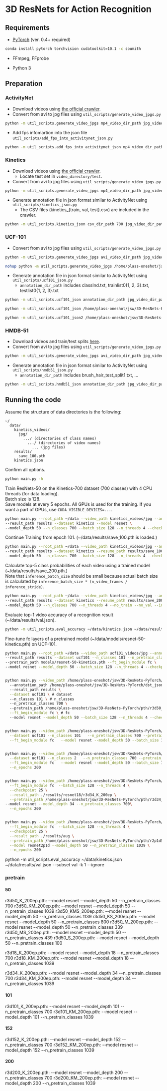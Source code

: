 # 3D ResNets for Action Recognition


## Requirements

* [PyTorch](http://pytorch.org/) (ver. 0.4+ required)

```bash
conda install pytorch torchvision cudatoolkit=10.1 -c soumith
```

* FFmpeg, FFprobe

* Python 3

## Preparation

### ActivityNet

* Download videos using [the official crawler](https://github.com/activitynet/ActivityNet/tree/master/Crawler).
* Convert from avi to jpg files using ```util_scripts/generate_video_jpgs.py```

```bash
python -m util_scripts.generate_video_jpgs mp4_video_dir_path jpg_video_dir_path activitynet
```

* Add fps infomartion into the json file ```util_scripts/add_fps_into_activitynet_json.py```

```bash
python -m util_scripts.add_fps_into_activitynet_json mp4_video_dir_path json_file_path
```

### Kinetics

* Download videos using [the official crawler](https://github.com/activitynet/ActivityNet/tree/master/Crawler/Kinetics).
  * Locate test set in ```video_directory/test```.
* Convert from avi to jpg files using ```util_scripts/generate_video_jpgs.py```

```bash
python -m util_scripts.generate_video_jpgs mp4_video_dir_path jpg_video_dir_path kinetics
```

* Generate annotation file in json format similar to ActivityNet using ```util_scripts/kinetics_json.py```
  * The CSV files (kinetics_{train, val, test}.csv) are included in the crawler.

```bash
python -m util_scripts.kinetics_json csv_dir_path 700 jpg_video_dir_path jpg dst_json_path
```

### UCF-101

* Convert from avi to jpg files using ```util_scripts/generate_video_jpgs.py```

```bash
python -m util_scripts.generate_video_jpgs avi_video_dir_path jpg_video_dir_path ucf101

nohup python -m util_scripts.generate_video_jpgs /home/plass-oneshot/jsw/video_gan/DVD-GAN/dataset/UCF101/videos_classified /home/plass-oneshot/jsw/3D-ResNets-PyTorch/prepared_dataset ucf101 &

```

* Generate annotation file in json format similar to ActivityNet using ```util_scripts/ucf101_json.py```
  * ```annotation_dir_path``` includes classInd.txt, trainlist0{1, 2, 3}.txt, testlist0{1, 2, 3}.txt

```bash
python -m util_scripts.ucf101_json annotation_dir_path jpg_video_dir_path dst_json_path

python -m util_scripts.ucf101_json /home/plass-oneshot/jsw/3D-ResNets-PyTorch/annotations/ucfTrainTestlist /home/plass-oneshot/jsw/3D-ResNets-PyTorch/prepared_dataset /home/plass-oneshot/jsw/3D-ResNets-PyTorch/dst_json

python -m util_scripts.ucf101_json2 /home/plass-oneshot/jsw/3D-ResNets-PyTorch/annotations/export_ann /home/plass-oneshot/jsw/3D-ResNets-PyTorch/prepared_dataset/export/ /home/plass-oneshot/jsw/3D-ResNets-PyTorch/
```

### HMDB-51

* Download videos and train/test splits [here](http://serre-lab.clps.brown.edu/resource/hmdb-a-large-human-motion-database/).
* Convert from avi to jpg files using ```util_scripts/generate_video_jpgs.py```

```bash
python -m util_scripts.generate_video_jpgs avi_video_dir_path jpg_video_dir_path hmdb51
```

* Generate annotation file in json format similar to ActivityNet using ```util_scripts/hmdb51_json.py```
  * ```annotation_dir_path``` includes brush_hair_test_split1.txt, ...

```bash
python -m util_scripts.hmdb51_json annotation_dir_path jpg_video_dir_path dst_json_path

```

## Running the code

Assume the structure of data directories is the following:

```misc
~/
  data/
    kinetics_videos/
      jpg/
        .../ (directories of class names)
          .../ (directories of video names)
            ... (jpg files)
    results/
      save_100.pth
    kinetics.json
```

Confirm all options.

```bash
python main.py -h
```

Train ResNets-50 on the Kinetics-700 dataset (700 classes) with 4 CPU threads (for data loading).  
Batch size is 128.  
Save models at every 5 epochs.
All GPUs is used for the training.
If you want a part of GPUs, use ```CUDA_VISIBLE_DEVICES=...```.

```bash
python main.py --root_path ~/data --video_path kinetics_videos/jpg --annotation_path kinetics.json \
--result_path results --dataset kinetics --model resnet \
--model_depth 50 --n_classes 700 --batch_size 128 --n_threads 4 --checkpoint 5
```

Continue Training from epoch 101. (~/data/results/save_100.pth is loaded.)

```bash
python main.py --root_path ~/data --video_path kinetics_videos/jpg --annotation_path kinetics.json \
--result_path results --dataset kinetics --resume_path results/save_100.pth \
--model_depth 50 --n_classes 700 --batch_size 128 --n_threads 4 --checkpoint 5
```

Calculate top-5 class probabilities of each video using a trained model (~/data/results/save_200.pth.)  
Note that ```inference_batch_size``` should be small because actual batch size is calculated by ```inference_batch_size * (n_video_frames / inference_stride)```.

```bash
python main.py --root_path ~/data --video_path kinetics_videos/jpg --annotation_path kinetics.json \
--result_path results --dataset kinetics --resume_path results/save_200.pth \
--model_depth 50 --n_classes 700 --n_threads 4 --no_train --no_val --inference --output_topk 5 --inference_batch_size 1
```

Evaluate top-1 video accuracy of a recognition result (~/data/results/val.json).

```bash
python -m util_scripts.eval_accuracy ~/data/kinetics.json ~/data/results/val.json --subset val -k 1 --ignore
```

Fine-tune fc layers of a pretrained model (~/data/models/resnet-50-kinetics.pth) on UCF-101.

```bash
python main.py --root_path ~/data --video_path ucf101_videos/jpg --annotation_path ucf101_01.json \
--result_path results --dataset ucf101 --n_classes 101 --n_pretrain_classes 700 \
--pretrain_path models/resnet-50-kinetics.pth --ft_begin_module fc \
--model resnet --model_depth 50 --batch_size 128 --n_threads 4 --checkpoint 5


python main.py --video_path /home/plass-oneshot/jsw/3D-ResNets-PyTorch/prepared_dataset \ # jpg
  --annotation_path /home/plass-oneshot/jsw/3D-ResNets-PyTorch/dst_json/ucf101_01.json \ # json
  --result_path results \
  --dataset ucf101 \ # dataset
  --n_classes 101 \ # n_classes
  --n_pretrain_classes 700 \ 
  --pretrain_path /home/plass-oneshot/jsw/3D-ResNets-PyTorch/pth/r3d50_K_200ep.pth \
  --ft_begin_module fc \ # fc
  --model resnet --model_depth 50 --batch_size 128 --n_threads 4 --checkpoint 5


python main.py --video_path /home/plass-oneshot/jsw/3D-ResNets-PyTorch/prepared_dataset/ucf101 --annotation_path /home/plass-oneshot/jsw/3D-ResNets-PyTorch/dst_json/ucf101_01.json --result_path ./results/test/ \
  --dataset ucf101 --n_classes 101   --n_pretrain_classes 700 --pretrain_path /home/plass-oneshot/jsw/3D-ResNets-PyTorch/pth/r3d50_K_200ep.pth \
  --ft_begin_module fc   --model resnet --model_depth 50 --batch_size 128 --n_threads 4 --checkpoint 5


python main.py --video_path /home/plass-oneshot/jsw/3D-ResNets-PyTorch/prepared_dataset/export_v2 --annotation_path /home/plass-oneshot/jsw/3D-ResNets-PyTorch/export_01.json --result_path ./results/test \
  --dataset ucf101 --n_classes 2   --n_pretrain_classes 700 --pretrain_path /home/plass-oneshot/jsw/3D-ResNets-PyTorch/pth/r3d50_K_200ep.pth \
  --ft_begin_module fc   --model resnet --model_depth 50 --batch_size 128 --n_threads 4 --checkpoint 5 \
  --n_epochs 200


python main.py --video_path /home/plass-oneshot/jsw/3D-ResNets-PyTorch/prepared_dataset/export_v2 --annotation_path /home/plass-oneshot/jsw/3D-ResNets-PyTorch/export_01.json  --dataset ucf101 --n_classes 2  \
  --ft_begin_module fc  --batch_size 128 --n_threads 4 \
  --checkpoint 25 \
  --result_path ./results/resnet18/r3d34_K_200ep \
  --pretrain_path /home/plass-oneshot/jsw/3D-ResNets-PyTorch/pth/r3d34_K_200ep.pth \
--model resnet --model_depth 34 --n_pretrain_classes 700\
  --n_epochs 200


python main.py --video_path /home/plass-oneshot/jsw/3D-ResNets-PyTorch/prepared_dataset/export_v2 --annotation_path /home/plass-oneshot/jsw/3D-ResNets-PyTorch/export_01.json  --dataset ucf101 --n_classes 2  \
  --ft_begin_module fc  --batch_size 128 --n_threads 4 \
  --checkpoint 25 \
  --result_path ./results/aug \
  --pretrain_path /home/plass-oneshot/jsw/3D-ResNets-PyTorch/pth/r2p1d50_KM_200ep.pth \
  --model resnet2p1d --model_depth 50 --n_pretrain_classes 1039 \
  --n_epochs 200
```

python -m util_scripts.eval_accuracy ~/data/kinetics.json ~/data/results/val.json --subset val -k 1 --ignore


### pretrain
#### 50
r3d50_K_200ep.pth: --model resnet --model_depth 50 --n_pretrain_classes 700
r3d50_KM_200ep.pth: --model resnet --model_depth 50 --n_pretrain_classes 1039
r3d50_KMS_200ep.pth: --model resnet --model_depth 50 --n_pretrain_classes 1139
r3d50_KS_200ep.pth: --model resnet --model_depth 50 --n_pretrain_classes 800
r3d50_M_200ep.pth: --model resnet --model_depth 50 --n_pretrain_classes 339
r3d50_MS_200ep.pth: --model resnet --model_depth 50 --n_pretrain_classes 439
r3d50_S_200ep.pth: --model resnet --model_depth 50 --n_pretrain_classes 100

r3d18_K_200ep.pth: --model resnet --model_depth 18 --n_pretrain_classes 700
r3d18_KM_200ep.pth: --model resnet --model_depth 18 --n_pretrain_classes 1039

r3d34_K_200ep.pth: --model resnet --model_depth 34 --n_pretrain_classes 700
r3d34_KM_200ep.pth: --model resnet --model_depth 34 --n_pretrain_classes 1039

#### 101
r3d101_K_200ep.pth: --model resnet --model_depth 101 --n_pretrain_classes 700
r3d101_KM_200ep.pth: --model resnet --model_depth 101 --n_pretrain_classes 1039

#### 152
r3d152_K_200ep.pth: --model resnet --model_depth 152 --n_pretrain_classes 700
r3d152_KM_200ep.pth: --model resnet --model_depth 152 --n_pretrain_classes 1039

#### 200
r3d200_K_200ep.pth: --model resnet --model_depth 200 --n_pretrain_classes 700
r3d200_KM_200ep.pth: --model resnet --model_depth 200 --n_pretrain_classes 1039